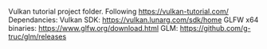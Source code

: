 Vulkan tutorial project folder.
Following https://vulkan-tutorial.com/
Dependancies:
	Vulkan SDK: https://vulkan.lunarg.com/sdk/home
	GLFW x64 binaries: https://www.glfw.org/download.html
	GLM: https://github.com/g-truc/glm/releases

